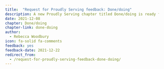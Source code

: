```yaml
---
title:  "Request for Proudly Serving feedback: Done/doing"
description: A new Proudly Serving chapter titled Done/doing is ready for public review and feedback.
date: 2021-12-08
chapter: Done/doing
chapter-link: done-doing
author:
  - Rebecca Woodbury
icon: fa-solid fa-comments
feedback: yes
feedback-date: 2021-12-22
redirect_from:
  - /request-for-proudly-serving-feedback-done-doing/
---
```


